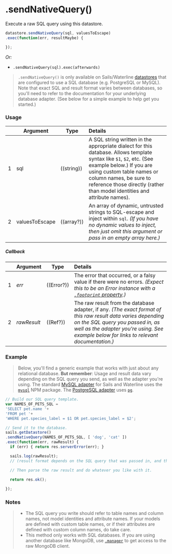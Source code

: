 # .sendNativeQuery()

Execute a raw SQL query using this datastore.

```javascript
datastore.sendNativeQuery(sql, valuesToEscape)
.exec(function(err, resultMaybe) {

});
```

_Or:_
+ `.sendNativeQuery(sql).exec(afterwards)`


> `.sendNativeQuery()` is only available on Sails/Waterline [datastores](http://sailsjs.com/documentation/reference/waterline-orm/datastores) that are configured to use a SQL database (e.g. PostgreSQL or MySQL). Note that exact SQL and result format varies between databases, so you'll need to refer to the documentation for your underlying database adapter. (See below for a simple example to help get you started.)

### Usage
|   |     Argument        | Type                | Details
|---|---------------------|---------------------|:------------|
| 1 | sql                 | ((string))          | A SQL string written in the appropriate dialect for this database.  Allows template syntax like `$1`, `$2`, etc. (See example below.)  If you are using custom table names or column names, be sure to reference those directly (rather than model identities and attribute names).  |
| 2 | valuesToEscape     | ((array?))           | An array of dynamic, untrusted strings to SQL-escape and inject within `sql`.  _(If you have no dynamic values to inject, then just omit this argument or pass in an empty array here.)_

##### Callback
|   |     Argument        | Type                | Details |
|---|:--------------------|---------------------|:---------------------------------------------------------------------------------|
| 1 |    _err_            | ((Error?))          | The error that occurred, or a falsy value if there were no errors.  _(Expect this to be an Error instance with a [`.footprint` property](https://github.com/treelinehq/waterline-query-docs/blob/8fc158d8460aa04ee6233fefbdf83cc17e7645df/docs/errors.md).)_
| 2 |    _rawResult_      | ((Ref?))            | The raw result from the database adapter, if any. _(The exact format of this raw result data varies depending on the SQL query you passed in, as well as the adapter you're using. See example below for links to relevant documentation.)_ |

### Example

> Below, you'll find a generic example that works with just about any relational database.  **But remember**: Usage and result data vary depending on the SQL query you send, as well as the adapter you're using.  The standard [MySQL adapter](http://sailsjs.com/documentation/concepts/extending-sails/adapters/available-adapters#?sailsmysql) for Sails and Waterline uses the [`mysql`](http://npmjs.com/package/mysql) NPM package.  The [PostgreSQL adapter](http://sailsjs.com/documentation/concepts/extending-sails/adapters/available-adapters#?sailspostgresql) uses [`pg`](http://npmjs.com/package/pg).

```js
// Build our SQL query template.
var NAMES_OF_PETS_SQL =
'SELECT pet.name '+
'FROM pet '+
'WHERE pet.species_label = $1 OR pet.species_label = $2';

// Send it to the database.
sails.getDatastore()
.sendNativeQuery(NAMES_OF_PETS_SQL, [ 'dog', 'cat' ])
.exec(function(err, rawResult) {
  if (err) { return res.serverError(err); }

  sails.log(rawResult);
  // (result format depends on the SQL query that was passed in, and the adapter you're using)

  // Then parse the raw result and do whatever you like with it.
  
  return res.ok();

});
```


### Notes
> + The SQL query you write should refer to table names and column names, not model identities and attribute names.  If your models are defined with custom table names, or if their attributes are defined with custom column names, do take care.
> + This method only works with SQL databases.  If you are using another database like MongoDB, use [`.manager`](http://sailsjs.com/documentation/reference/waterline-orm/datastores/manager) to get access to the raw MongoDB client.

<docmeta name="displayName" value=".sendNativeQuery()">
<docmeta name="pageType" value="method">
